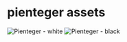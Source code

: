 # pienteger assets

![Pienteger - white](https://github.com/aragle/pienteger/assets/62181222/bfda8d0c-d009-4c1c-bd7f-e09f38243a9c)
![Pienteger - black](https://github.com/aragle/pienteger/assets/62181222/e9710b29-c1cc-4575-a3ca-a7b7c38b36e1)
